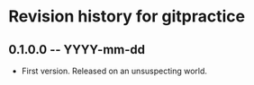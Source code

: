 # Revision history for gitpractice

## 0.1.0.0 -- YYYY-mm-dd

* First version. Released on an unsuspecting world.
